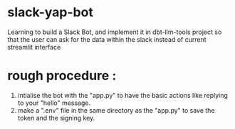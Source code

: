 # slack-yap-bot

Learning to build a Slack Bot, and implement it in dbt-llm-tools project so that the user can ask for the data within the slack instead of current streamlit interface


# rough procedure : 
 1. intialise the bot with the "app.py" to have the basic actions like replying to your "hello" message.
 2. make a ".env" file in the same directory as the "app.py" to save the token and the signing key.